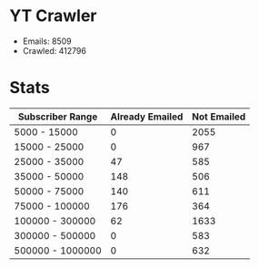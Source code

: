 # YT Crawler
- Emails: 8509
- Crawled: 412796

# Stats
| Subscriber Range  | Already Emailed | Not Emailed |
|-------|-------|-------|
| 5000 - 15000 | 0 | 2055 |
| 15000 - 25000 | 0 | 967 |
| 25000 - 35000 | 47 | 585 |
| 35000 - 50000 | 148 | 506 |
| 50000 - 75000 | 140 | 611 |
| 75000 - 100000 | 176 | 364 |
| 100000 - 300000 | 62 | 1633 |
| 300000 - 500000 | 0 | 583 |
| 500000 - 1000000 | 0 | 632 |
